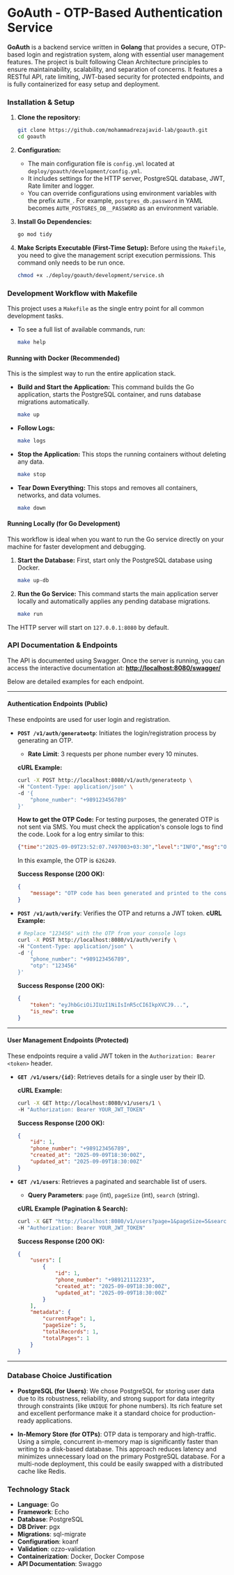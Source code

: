 # GoAuth - OTP-Based Authentication Service

**GoAuth** is a backend service written in **Golang** that provides a secure, OTP-based login and registration system,
along with essential user management features. The project is built following Clean Architecture principles to ensure
maintainability, scalability, and separation of concerns. It features a RESTful API, rate limiting, JWT-based security
for protected endpoints, and is fully containerized for easy setup and deployment.

### Installation & Setup

1. **Clone the repository:**

   ```bash
   git clone https://github.com/mohammadrezajavid-lab/goauth.git
   cd goauth
   ```

2. **Configuration:**

    * The main configuration file is `config.yml` located at `deploy/goauth/development/config.yml`.
    * It includes settings for the HTTP server, PostgreSQL database, JWT, Rate limiter and logger.
    * You can override configurations using environment variables with the prefix `AUTH_`. For example,
      `postgres_db.password` in YAML becomes `AUTH_POSTGRES_DB__PASSWORD` as an environment variable.

3. **Install Go Dependencies:**

   ```bash
   go mod tidy
   ```

4. **Make Scripts Executable (First-Time Setup):**
   Before using the `Makefile`, you need to give the management script execution permissions. This command only needs to
   be run once.

   ```bash
   chmod +x ./deploy/goauth/development/service.sh
   ```

### Development Workflow with Makefile

This project uses a `Makefile` as the single entry point for all common development tasks.

* To see a full list of available commands, run:
  ```bash
  make help
  ```

#### Running with Docker (Recommended)

This is the simplest way to run the entire application stack.

* **Build and Start the Application:**
  This command builds the Go application, starts the PostgreSQL container, and runs database migrations automatically.

  ```bash
  make up
  ```

* **Follow Logs:**

  ```bash
  make logs
  ```

* **Stop the Application:**
  This stops the running containers without deleting any data.

  ```bash
  make stop
  ```

* **Tear Down Everything:**
  This stops and removes all containers, networks, and data volumes.

  ```bash
  make down
  ```

#### Running Locally (for Go Development)

This workflow is ideal when you want to run the Go service directly on your machine for faster development and
debugging.

1. **Start the Database:**
   First, start only the PostgreSQL database using Docker.

   ```bash
   make up-db
   ```

2. **Run the Go Service:**
   This command starts the main application server locally and automatically applies any pending database migrations.

   ```bash
   make run
   ```

The HTTP server will start on `127.0.0.1:8080` by default.

### API Documentation & Endpoints

The API is documented using Swagger. Once the server is running, you can access the interactive documentation at:
**[http://localhost:8080/swagger/](http://localhost:8080/swagger/)**

Below are detailed examples for each endpoint.

-----

#### **Authentication Endpoints (Public)**

These endpoints are used for user login and registration.

* **`POST /v1/auth/generateotp`**: Initiates the login/registration process by generating an OTP.

    * **Rate Limit**: 3 requests per phone number every 10 minutes.

  **cURL Example:**

  ```bash
  curl -X POST http://localhost:8080/v1/auth/generateotp \
  -H "Content-Type: application/json" \
  -d '{
      "phone_number": "+989123456789"
  }'
  ```

  **How to get the OTP Code:**
  For testing purposes, the generated OTP is not sent via SMS. You must check the application's console logs to find the
  code. Look for a log entry similar to this:

  ```json
  {"time":"2025-09-09T23:52:07.7497003+03:30","level":"INFO","msg":"OTP code generated successfully","phone_number":"+989123456789","otp_code":"626249"}
  ```

  In this example, the OTP is `626249`.

  **Success Response (200 OK):**

  ```json
  {
      "message": "OTP code has been generated and printed to the console."
  }
  ```

* **`POST /v1/auth/verify`**: Verifies the OTP and returns a JWT token.
  **cURL Example:**

  ```bash
  # Replace "123456" with the OTP from your console logs
  curl -X POST http://localhost:8080/v1/auth/verify \
  -H "Content-Type: application/json" \
  -d '{
      "phone_number": "+989123456789",
      "otp": "123456"
  }'
  ```

  **Success Response (200 OK):**

  ```json
  {
      "token": "eyJhbGciOiJIUzI1NiIsInR5cCI6IkpXVCJ9...",
      "is_new": true
  }
  ```

-----

#### **User Management Endpoints (Protected)**

These endpoints require a valid JWT token in the `Authorization: Bearer <token>` header.

* **`GET /v1/users/{id}`**: Retrieves details for a single user by their ID.

  **cURL Example:**

  ```bash
  curl -X GET http://localhost:8080/v1/users/1 \
  -H "Authorization: Bearer YOUR_JWT_TOKEN"
  ```

  **Success Response (200 OK):**

  ```json
  {
      "id": 1,
      "phone_number": "+989123456789",
      "created_at": "2025-09-09T18:30:00Z",
      "updated_at": "2025-09-09T18:30:00Z"
  }
  ```

* **`GET /v1/users`**: Retrieves a paginated and searchable list of users.

    * **Query Parameters**: `page` (int), `pageSize` (int), `search` (string).

  **cURL Example (Pagination & Search):**

  ```bash
  curl -X GET "http://localhost:8080/v1/users?page=1&pageSize=5&search=912" \
  -H "Authorization: Bearer YOUR_JWT_TOKEN"
  ```

  **Success Response (200 OK):**

  ```json
  {
      "users": [
          {
              "id": 1,
              "phone_number": "+989121112233",
              "created_at": "2025-09-09T18:30:00Z",
              "updated_at": "2025-09-09T18:30:00Z"
          }
      ],
      "metadata": {
          "currentPage": 1,
          "pageSize": 5,
          "totalRecords": 1,
          "totalPages": 1
      }
  }
  ```

-----

### Database Choice Justification

- **PostgreSQL (for Users)**: We chose PostgreSQL for storing user data due to its robustness, reliability, and strong
  support for data integrity through constraints (like `UNIQUE` for phone numbers). Its rich feature set and excellent
  performance make it a standard choice for production-ready applications.

- **In-Memory Store (for OTPs)**: OTP data is temporary and high-traffic. Using a simple, concurrent in-memory map is
  significantly faster than writing to a disk-based database. This approach reduces latency and minimizes unnecessary
  load on the primary PostgreSQL database. For a multi-node deployment, this could be easily swapped with a distributed
  cache like Redis.

### Technology Stack

- **Language**: Go
- **Framework**: Echo
- **Database**: PostgreSQL
- **DB Driver**: pgx
- **Migrations**: sql-migrate
- **Configuration**: koanf
- **Validation**: ozzo-validation
- **Containerization**: Docker, Docker Compose
- **API Documentation**: Swaggo